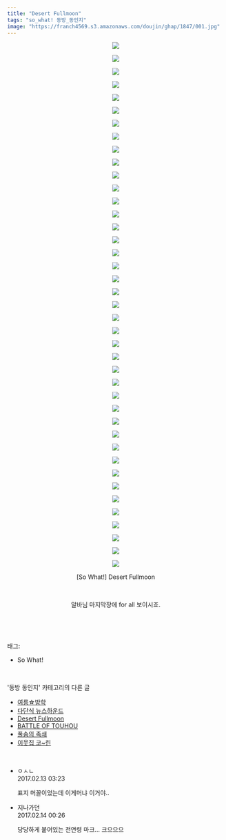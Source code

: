 ```yaml
---
title: "Desert Fullmoon"
tags: "so_what! 동방_동인지"
image: "https://franch4569.s3.amazonaws.com/doujin/ghap/1847/001.jpg"
---
```

<div class="article">
<p style="text-align: center; clear: none; float: none;"><img src="{{ site.imgserver2 }}/ghap/1847/001.jpg"/></p>
<p style="text-align: center; clear: none; float: none;"><img src="{{ site.imgserver2 }}/ghap/1847/002.jpg"/></p>
<p style="text-align: center; clear: none; float: none;"><img src="{{ site.imgserver2 }}/ghap/1847/003.jpg"/></p>
<p style="text-align: center; clear: none; float: none;"><img src="{{ site.imgserver2 }}/ghap/1847/004.jpg"/></p>
<p style="text-align: center; clear: none; float: none;"><img src="{{ site.imgserver2 }}/ghap/1847/005.jpg"/></p>
<p style="text-align: center; clear: none; float: none;"><img src="{{ site.imgserver2 }}/ghap/1847/006.jpg"/></p>
<p style="text-align: center; clear: none; float: none;"><img src="{{ site.imgserver2 }}/ghap/1847/007.jpg"/></p>
<p style="text-align: center; clear: none; float: none;"><img src="{{ site.imgserver2 }}/ghap/1847/008.jpg"/></p>
<p style="text-align: center; clear: none; float: none;"><img src="{{ site.imgserver2 }}/ghap/1847/009.jpg"/></p>
<p style="text-align: center; clear: none; float: none;"><img src="{{ site.imgserver2 }}/ghap/1847/010.jpg"/></p>
<p style="text-align: center; clear: none; float: none;"><img src="{{ site.imgserver2 }}/ghap/1847/011.jpg"/></p>
<p style="text-align: center; clear: none; float: none;"><img src="{{ site.imgserver2 }}/ghap/1847/012.jpg"/></p>
<p style="text-align: center; clear: none; float: none;"><img src="{{ site.imgserver2 }}/ghap/1847/013.jpg"/></p>
<p style="text-align: center; clear: none; float: none;"><img src="{{ site.imgserver2 }}/ghap/1847/014.jpg"/></p>
<p style="text-align: center; clear: none; float: none;"><img src="{{ site.imgserver2 }}/ghap/1847/015.jpg"/></p>
<p style="text-align: center; clear: none; float: none;"><img src="{{ site.imgserver2 }}/ghap/1847/016.jpg"/></p>
<p style="text-align: center; clear: none; float: none;"><img src="{{ site.imgserver2 }}/ghap/1847/017.jpg"/></p>
<p style="text-align: center; clear: none; float: none;"><img src="{{ site.imgserver2 }}/ghap/1847/018.jpg"/></p>
<p style="text-align: center; clear: none; float: none;"><img src="{{ site.imgserver2 }}/ghap/1847/019.jpg"/></p>
<p style="text-align: center; clear: none; float: none;"><img src="{{ site.imgserver2 }}/ghap/1847/020.jpg"/></p>
<p style="text-align: center; clear: none; float: none;"><img src="{{ site.imgserver2 }}/ghap/1847/021.jpg"/></p>
<p style="text-align: center; clear: none; float: none;"><img src="{{ site.imgserver2 }}/ghap/1847/022.jpg"/></p>
<p style="text-align: center; clear: none; float: none;"><img src="{{ site.imgserver2 }}/ghap/1847/023.jpg"/></p>
<p style="text-align: center; clear: none; float: none;"><img src="{{ site.imgserver2 }}/ghap/1847/024.jpg"/></p>
<p style="text-align: center; clear: none; float: none;"><img src="{{ site.imgserver2 }}/ghap/1847/025.jpg"/></p>
<p style="text-align: center; clear: none; float: none;"><img src="{{ site.imgserver2 }}/ghap/1847/026.jpg"/></p>
<p style="text-align: center; clear: none; float: none;"><img src="{{ site.imgserver2 }}/ghap/1847/027.jpg"/></p>
<p style="text-align: center; clear: none; float: none;"><img src="{{ site.imgserver2 }}/ghap/1847/028.jpg"/></p>
<p style="text-align: center; clear: none; float: none;"><img src="{{ site.imgserver2 }}/ghap/1847/029.jpg"/></p>
<p style="text-align: center; clear: none; float: none;"><img src="{{ site.imgserver2 }}/ghap/1847/030.jpg"/></p>
<p style="text-align: center; clear: none; float: none;"><img src="{{ site.imgserver2 }}/ghap/1847/031.jpg"/></p>
<p style="text-align: center; clear: none; float: none;"><img src="{{ site.imgserver2 }}/ghap/1847/032.jpg"/></p>
<p style="text-align: center; clear: none; float: none;"><img src="{{ site.imgserver2 }}/ghap/1847/033.jpg"/></p>
<p style="text-align: center; clear: none; float: none;"><img src="{{ site.imgserver2 }}/ghap/1847/034.jpg"/></p>
<p style="text-align: center; clear: none; float: none;"><img src="{{ site.imgserver2 }}/ghap/1847/035.jpg"/></p>
<p style="text-align: center; clear: none; float: none;"><img src="{{ site.imgserver2 }}/ghap/1847/036.jpg"/></p>
<p style="text-align: center; clear: none; float: none;"><img src="{{ site.imgserver2 }}/ghap/1847/037.jpg"/></p>
<p style="text-align: center; clear: none; float: none;"><img src="{{ site.imgserver2 }}/ghap/1847/038.jpg"/></p>
<p style="text-align: center; clear: none; float: none;"><img src="{{ site.imgserver2 }}/ghap/1847/039.jpg"/></p>
<p style="text-align: center; clear: none; float: none;"><img src="{{ site.imgserver2 }}/ghap/1847/040.jpg"/></p>
<p style="text-align: center; clear: none; float: none;"><img src="{{ site.imgserver2 }}/ghap/1847/041.jpg"/></p>
<p style="text-align: center; clear: none; float: none;">[So What!] Desert Fullmoon</p>
<p style="text-align: center; clear: none; float: none;"><br/></p>
<p style="text-align: center; clear: none; float: none;">알바님 마지막장에 for all 보이시죠.</p>
<p><br/></p>
</div><br/>
<div class="tagTrail">
<p>태그: </p>
<ul>
<li>So What!</li>
</ul>
</div><br/>
<div class="another">
<p>'동방 동인지' 카테고리의 다른 글</p>
<ul>
<li><a href="/ghap_1852">여름☆방학</a></li>
<li><a href="/ghap_1851">다단식 뉴스하운드</a></li>
<li><a href="/ghap_1847">Desert Fullmoon</a></li>
<li><a href="/ghap_1846">BATTLE OF TOUHOU</a></li>
<li><a href="/ghap_1845">풀솜의 족쇄</a></li>
<li><a href="/ghap_1844">이웃집 코~린</a></li>
</ul>
</div><br/>
<div class="cb_module cb_fluid">
<div class="cb_wrt cb_profile">
<div class="comment">
<ul>
<li class="cb_thumb_off" id="comment14913812">
<div class="cb_comment_area">
<div class="cb_info_area">
<div class="cb_section">
<span class="cb_nick_name">ㅇㅅㄴ</span>
</div>
<div class="cb_section">
<span class="cb_date">2017.02.13 03:23 </span>
</div>
</div>
<div class="cb_dsc_comment">
<p class="cb_dsc">
											표지 머꼴이었는데 이게머냐 이거야..
										</p>
</div>
</div></li>
<li class="cb_thumb_off" id="comment14914674">
<div class="cb_comment_area">
<div class="cb_info_area">
<div class="cb_section">
<span class="cb_nick_name">지나가던</span>
</div>
<div class="cb_section">
<span class="cb_date">2017.02.14 00:26 </span>
</div>
</div>
<div class="cb_dsc_comment">
<p class="cb_dsc">
											당당하게 붙어있는 전연령 마크... 크으으으
										</p>
</div>
</div></li>
</ul>
</div>
</div><!-- commentList close -->
</div><br/>
